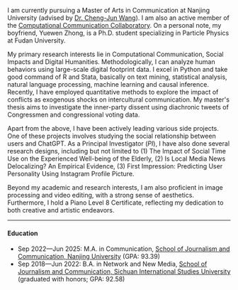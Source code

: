 I am currently pursuing a Master of Arts in Communication at Nanjing University (advised by [Dr. Cheng-Jun Wang](https://chengjun.github.io/)). I am also an active member of the [Computational Communication Collaboratory](https://computational-communication.com/). On a personal note, my boyfriend, Yuewen Zhong, is a Ph.D. student specializing in Particle Physics at Fudan University.

My primary research interests lie in Computational Communication, Social Impacts and Digital Humanities. Methodologically, I can analyze human behaviors using large-scale digital footprint data. I excel in Python and take good command of R and Stata, basically on text mining, statistical analysis, natural language processing, machine learning and causal inference. Recently, I have employed quantitative methods to explore the impact of conflicts as exogenous shocks on intercultural communication. My master's thesis aims to investigate the inner-party dissent using diachronic tweets of Congressmen and congressional voting data.

Apart from the above, I have been actively leading various side projects. One of these projects involves studying the social relationship between users and ChatGPT. As a Principal Investigator (_PI_), I have also done several research designs, including but not limited to (1) The Impact of Social Time Use on the Experienced Well-being of the Elderly, (2) Is Local Media News Delocalizing? An Empirical Evidence, (3) First Impression: Predicting User Personality Using Instagram Profile Picture.

Beyond my academic and research interests, I am also proficient in image processing and video editing, with a strong sense of aesthetics. Furthermore, I hold a Piano Level 8 Certificate, reflecting my dedication to both creative and artistic endeavors.

------

#### Education

- Sep 2022—Jun 2025: M.A. in Communication, [School of Journalism and Communication, Nanjing University](https://jc.nju.edu.cn/) (GPA: 93.39)
- Sep 2018—Jun 2022: B.A. in Network and New Media, [School of Journalism and Communication, Sichuan International Studies University](https://media.sisu.edu.cn/) (graduated with honors; GPA: 92.58)
